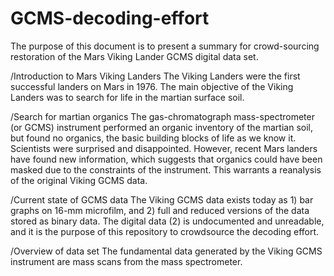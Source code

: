 # GCMS-decoding-effort

The purpose of this document is to present a summary for crowd-sourcing restoration of the Mars Viking Lander GCMS digital data set. 

/Introduction to Mars Viking Landers 
The Viking Landers were the first successful landers on Mars in 1976. The main objective of the Viking Landers was to search for life in the martian surface soil. 

/Search for martian organics
The gas-chromatograph mass-spectrometer (or GCMS) instrument performed an organic inventory of the martian soil, but found no organics, the basic building blocks of life as we know it. Scientists were surprised and disappointed. However, recent Mars landers have found new information, which suggests that organics could have been masked due to the constraints of the instrument. This warrants a reanalysis of the original Viking GCMS data. 

/Current state of GCMS data
The Viking GCMS data exists today as 1) bar graphs on 16-mm microfilm, and 2) full and reduced versions of the data stored as binary data. The digital data (2) is undocumented and unreadable, and it is the purpose of this repository to crowdsource the decoding effort. 

/Overview of data set 
The fundamental data generated by the Viking GCMS instrument are mass scans from the mass spectrometer. 
